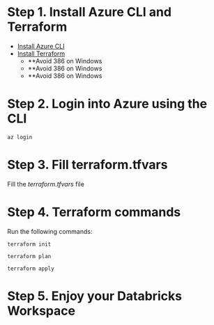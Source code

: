 # Step 1. Install Azure CLI and Terraform

- [Install Azure CLI](https://learn.microsoft.com/en-us/cli/azure/install-azure-cli?view=azure-cli-latest)
- [Install Terraform](https://developer.hashicorp.com/terraform/install)
    - **Avoid 386 on Windows
    - **Avoid 386 on Windows
    - **Avoid 386 on Windows

# Step 2. Login into Azure using the CLI

```console
az login
```

# Step 3. Fill terraform.tfvars

Fill the *terraform.tfvars* file

# Step 4. Terraform commands
Run the following commands:

```console
terraform init
```

```console
terraform plan
```

```console
terraform apply
```

# Step 5. Enjoy your Databricks Workspace